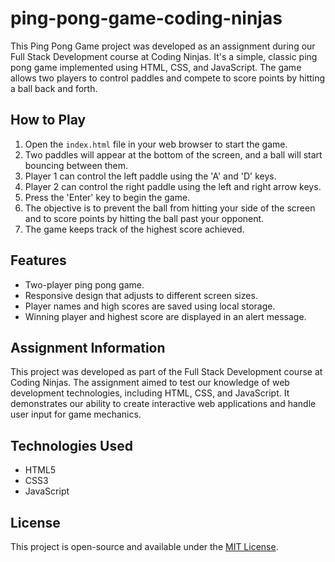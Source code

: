 # ping-pong-game-coding-ninjas
This Ping Pong Game project was developed as an assignment during our Full Stack Development course at Coding Ninjas. It's a simple, classic ping pong game implemented using HTML, CSS, and JavaScript. The game allows two players to control paddles and compete to score points by hitting a ball back and forth.

## How to Play

1. Open the `index.html` file in your web browser to start the game.
2. Two paddles will appear at the bottom of the screen, and a ball will start bouncing between them.
3. Player 1 can control the left paddle using the 'A' and 'D' keys.
4. Player 2 can control the right paddle using the left and right arrow keys.
5. Press the 'Enter' key to begin the game.
6. The objective is to prevent the ball from hitting your side of the screen and to score points by hitting the ball past your opponent.
7. The game keeps track of the highest score achieved.

## Features

- Two-player ping pong game.
- Responsive design that adjusts to different screen sizes.
- Player names and high scores are saved using local storage.
- Winning player and highest score are displayed in an alert message.

## Assignment Information

This project was developed as part of the Full Stack Development course at Coding Ninjas. The assignment aimed to test our knowledge of web development technologies, including HTML, CSS, and JavaScript. It demonstrates our ability to create interactive web applications and handle user input for game mechanics.

## Technologies Used

- HTML5
- CSS3
- JavaScript

## License

This project is open-source and available under the [MIT License](LICENSE).

